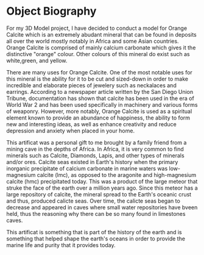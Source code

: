 # Object Biography
For my 3D Model project, I have decided to conduct a model for Orange Calcite which is an extremely abudant mineral that can be found in deposits all over the world mostly notably in Africa and some Asian countries. Orange Calcite is comprised of mainly calcium carbonate which gives it the distinctive "orange" colour. Other colours of this mineral do exist such as white,green, and yellow. 

There are many uses for Orange Calcite. One of the most notable uses for this mineral is the ability for it to be cut and sized-down in order to make incredible and elaborate pieces of jewelery such as neckalaces and earrings. According to a newspaper article written by the San Diego Union Tribune, documentation has shown that calcite has been used in the era of World War 2 and has been used specifically in machinery and various forms of weaponry. However, more notably, Orange Calcite is used as a spiritual element known to provide an abundance of happiness, the ability to form new and interesting ideas, as well as enhance creativity and reduce depression and anxiety when placed in your home.

This artificat was a personal gift to me brought by a family friend from a mining cave in the depths of Africa. In Africa, it is very common to find minerals such as Calcite, Diamonds, Lapis, and other types of minerals and/or ores. Calcite seas existed in Earth's history when the primary inorganic precipitate of calcium carbonate in marine waters was low-magnesium calcite (lmc), as opposed to the aragonite and high-magnesium calcite (hmc) precipitated today. This was a product of the large meteor that struke the face of the earth over a million years ago. Since this meteor has a large repository of calcite, the mineral spread to the Earth's oceanic crust and thus, produced calicte seas. Over time, the calicte seas began to decrease and appeared in caves where small water repositories have bveen held, thus the reasoning why there can be so many found in limestones caves. 

This artificat is something that is part of the history of the earth and is something that helped shape the earth's oceans in order to provide the marine life and purity that it provides today. 
